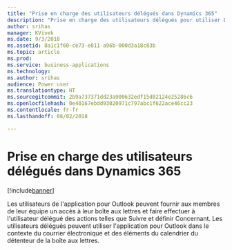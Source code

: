 ```yaml
---
title: "Prise en charge des utilisateurs délégués dans Dynamics 365"
description: "Prise en charge des utilisateurs délégués pour utiliser Dynamics 365 App for Outlook"
author: srihas
manager: KVivek
ms.date: 9/3/2018
ms.assetid: 8a1c1f60-ce73-e811-a96b-000d3a18c83b
ms.topic: article
ms.prod: 
ms.service: business-applications
ms.technology: 
ms.author: srihas
audience: Power user
ms.translationtype: HT
ms.sourcegitcommit: 2b9a737371dd23a900632edf15d82124e25286c6
ms.openlocfilehash: 0e40167ebdd93020971c797abc1f622ace46cc23
ms.contentlocale: fr-fr
ms.lasthandoff: 08/02/2018

---
```

# <a name="support-for-delegate-users-in-dynamics-365"></a>Prise en charge des utilisateurs délégués dans Dynamics 365


[!include[banner](../../includes/banner.md)]

Les utilisateurs de l'application pour Outlook peuvent fournir aux membres de leur équipe un accès à leur boîte aux lettres et faire effectuer à l'utilisateur délégué des actions telles que Suivre et définir Concernant. Les utilisateurs délégués peuvent utiliser l'application pour Outlook dans le contexte du courrier électronique et des éléments du calendrier du détenteur de la boîte aux lettres.

